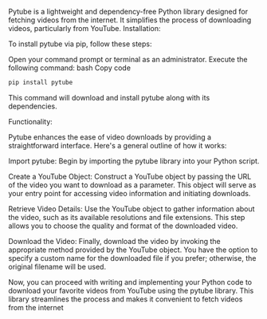 Pytube is a lightweight and dependency-free Python library designed for fetching videos from the internet. It simplifies the process of downloading videos, particularly from YouTube. 
Installation:

To install pytube via pip, follow these steps:

Open your command prompt or terminal as an administrator.
Execute the following command:
bash
Copy code
```BASH
pip install pytube
```
This command will download and install pytube along with its dependencies.

Functionality:

Pytube enhances the ease of video downloads by providing a straightforward interface. Here's a general outline of how it works:

Import pytube: Begin by importing the pytube library into your Python script.

Create a YouTube Object: 
Construct a YouTube object by passing the URL of the video you want to download as a parameter. This object will serve as your entry point for accessing video information and initiating downloads.

Retrieve Video Details: 
Use the YouTube object to gather information about the video, such as its available resolutions and file extensions. This step allows you to choose the quality and format of the downloaded video.

Download the Video: 
Finally, download the video by invoking the appropriate method provided by the YouTube object. You have the option to specify a custom name for the downloaded file if you prefer; otherwise, the original filename will be used.

Now, you can proceed with writing and implementing your Python code to download your favorite videos from YouTube using the pytube library. This library streamlines the process and makes it convenient to fetch videos from the internet